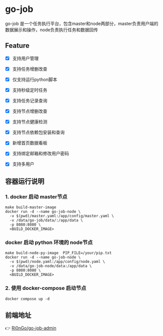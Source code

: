 # go-job

go-job 是一个任务执行平台，包含master和node两部分，master负责用户端的数据展示和操作，node负责执行任务和数据回传


## Feature
- [x] 支持用户管理
- [x] 支持任务增删改查
- [x] 仅支持运行python脚本
- [x] 支持秒级定时任务
- [x] 支持任务记录查询
- [x] 支持节点增删改查
- [x] 支持节点健康检测
- [x] 支持节点依赖包安装和查询
- [x] 新增首页数据看板
- [x] 支持绑定邮箱和修改用户密码
- [x] 支持多用户



## 容器运行说明

### 1. docker 启动 master节点

```shell
make build-master-image
docker run -d --name go-job-node \
  -v $(pwd)/master.yaml:/app/config/master.yaml \
  -v /data/go-job/data/:/app/data \
  -p 8080:8080 \
  <BUILD_DOCKER_IMAGE>
```

### docker 启动 python 环境的 node节点

```shell
make build-node-py-image  PIP_FILE=/your/pip.txt
docker run -d --name go-job-node \
  -v $(pwd)/node.yaml:/app/config/node.yaml \
  -v /data/go-job-node/data:/app/data \
  -p 8080:8080 \
  <BUILD_DOCKER_IMAGE>
```

### 2. 使用 docker-compose 启动节点

`docker compose up -d`

## 前端地址

👉 [Ri0nGo/go-job-admin](https://github.com/Ri0nGo/go-job-admin)
